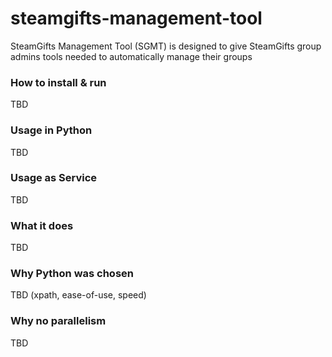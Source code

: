 # steamgifts-management-tool
SteamGifts Management Tool (SGMT) is designed to give SteamGifts group admins tools needed to automatically manage their groups


### How to install & run
TBD

### Usage in Python
TBD

### Usage as Service
TBD

### What it does
TBD

### Why Python was chosen
TBD (xpath, ease-of-use, speed)

### Why no parallelism
TBD